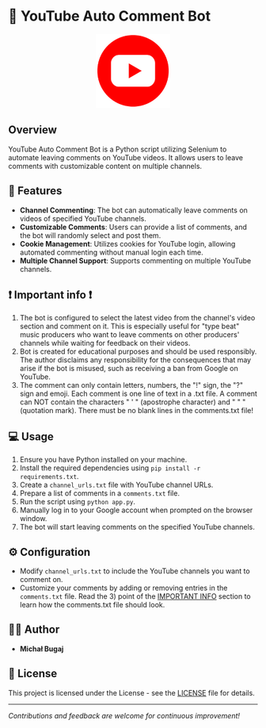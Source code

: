 # 🔴 YouTube Auto Comment Bot

<p align="center">
  <img src="ytlogo.png" alt="Logo" width="150">
</p>

## Overview

YouTube Auto Comment Bot is a Python script utilizing Selenium to automate leaving comments on YouTube videos. It allows users to leave comments with customizable content on multiple channels.

## 🌟 Features

- **Channel Commenting**: The bot can automatically leave comments on videos of specified YouTube channels.
- **Customizable Comments**: Users can provide a list of comments, and the bot will randomly select and post them.
- **Cookie Management**: Utilizes cookies for YouTube login, allowing automated commenting without manual login each time.
- **Multiple Channel Support**: Supports commenting on multiple YouTube channels.

## ❗ Important info ❗

1) The bot is configured to select the latest video from the channel's video section and comment on it. This is especially useful for "type beat" music producers who want to leave comments on other producers' channels while waiting for feedback on their videos.
2) Bot is created for educational purposes and should be used responsibly. The author disclaims any responsibility for the consequences that may arise if the bot is misused, such as receiving a ban from Google on YouTube.
3) The comment can only contain letters, numbers, the "!" sign, the "?" sign and emoji. Each comment is one line of text in a .txt file. A comment can NOT contain the characters " ' " (apostrophe character) and " " " (quotation mark). There must be no blank lines in the comments.txt file!

## 💻 Usage

1. Ensure you have Python installed on your machine.
2. Install the required dependencies using `pip install -r requirements.txt`.
3. Create a `channel_urls.txt` file with YouTube channel URLs.
4. Prepare a list of comments in a `comments.txt` file.
5. Run the script using `python app.py`.
6. Manually log in to your Google account when prompted on the browser window.
7. The bot will start leaving comments on the specified YouTube channels.

## ⚙️ Configuration

- Modify `channel_urls.txt` to include the YouTube channels you want to comment on.
- Customize your comments by adding or removing entries in the `comments.txt` file. Read the 3) point of the [IMPORTANT INFO](https://github.com/m-bugaj/YouTube-AutoComment-Bot#-important-info-)  section to learn how the comments.txt file should look.

## 👨‍💻 Author

- **Michał Bugaj**

## 📜 License

This project is licensed under the License - see the [LICENSE](LICENSE) file for details.

---

*Contributions and feedback are welcome for continuous improvement!*
